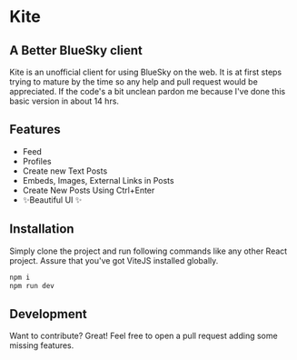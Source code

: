 # Kite
## A Better BlueSky client

Kite is an unofficial client for using BlueSky on the web. It is at first steps trying to mature by the time so any help and pull request would be appreciated. If the code's a bit unclean pardon me because I've done this basic version in about 14 hrs.

## Features

- Feed
- Profiles
- Create new Text Posts
- Embeds, Images, External Links in Posts
- Create New Posts Using Ctrl+Enter
- ✨Beautiful UI ✨

## Installation
Simply clone the project and run following commands like any other React project. Assure that you've got ViteJS installed globally.

```sh
npm i
npm run dev
```


## Development

Want to contribute? Great! Feel free to open a pull request adding some missing features.
